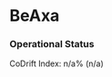 # BeAxa
<!-- BEGIN: STATUS -->
### Operational Status
CoDrift Index: n/a% (n/a)
<!-- END: STATUS -->

